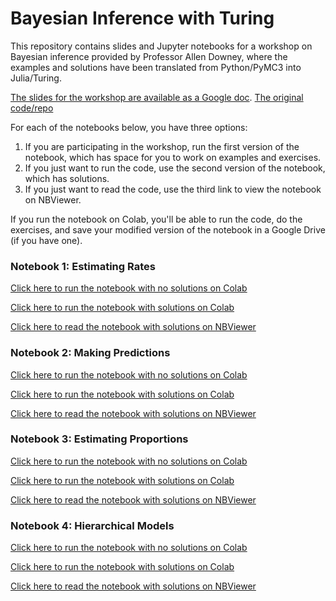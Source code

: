 # Bayesian Inference with Turing

This repository contains slides and Jupyter notebooks for a workshop on Bayesian inference provided by Professor Allen Downey, where the examples and solutions have been translated from Python/PyMC3 into Julia/Turing.

[The slides for the workshop are available as a Google doc](https://docs.google.com/presentation/d/e/2PACX-1vRfzvjPnyBevd1VBt8yxwP23xuddrcYgu1mYOsTE9o_ViWJqoxWMhzgcw-FPhfeeobEbXYoeJvsPuQ-/pub).
[The original code/repo](https://github.com/AllenDowney/BayesianInferencePyMC)

For each of the notebooks below, you have three options: 

1. If you are participating in the workshop, run the first version of the notebook, which has space for you to work on examples and exercises.
2. If you just want to run the code, use the second version of the notebook, which has solutions.
3. If you just want to read the code, use the third link to view the notebook on NBViewer. 

If you run the notebook on Colab, you'll be able to run the code, do the exercises, and save your modified version of the notebook in a Google Drive (if you have one).

### Notebook 1: Estimating Rates

[Click here to run the notebook with no solutions on Colab](https://colab.research.google.com/github/ShokuninSan/bayesian-inference-turing/blob/main/01_rate.ipynb)

[Click here to run the notebook with solutions on Colab](https://colab.research.google.com/github/ShokuninSan/bayesian-inference-turing/blob/main/soln/01_rate.ipynb)

[Click here to read the notebook with solutions on NBViewer](https://nbviewer.jupyter.org/github/ShokuninSan/bayesian-inference-turing/blob/main/soln/01_rate.ipynb)



### Notebook 2: Making Predictions

[Click here to run the notebook with no solutions on Colab](https://colab.research.google.com/github/ShokuninSan/bayesian-inference-turing/blob/main/02_predict.ipynb)

[Click here to run the notebook with solutions on Colab](https://colab.research.google.com/github/ShokuninSan/bayesian-inference-turing/blob/main/soln/02_predict.ipynb)

[Click here to read the notebook with solutions on NBViewer](https://nbviewer.jupyter.org/github/ShokuninSan/bayesian-inference-turing/blob/main/soln/02_predict.ipynb)



### Notebook 3: Estimating Proportions

[Click here to run the notebook with no solutions on Colab](https://colab.research.google.com/github/ShokuninSan/bayesian-inference-turing/blob/main/03_proportion.ipynb)

[Click here to run the notebook with solutions on Colab](https://colab.research.google.com/github/ShokuninSan/bayesian-inference-turing/blob/main/soln/03_proportion.ipynb)

[Click here to read the notebook with solutions on NBViewer](https://nbviewer.jupyter.org/github/ShokuninSan/bayesian-inference-turing/blob/main/soln/03_proportion.ipynb)



### Notebook 4: Hierarchical Models

[Click here to run the notebook with no solutions on Colab](https://colab.research.google.com/github/ShokuninSan/bayesian-inference-turing/blob/main/04_hierarchical.ipynb)

[Click here to run the notebook with solutions on Colab](https://colab.research.google.com/github/ShokuninSan/bayesian-inference-turing/blob/main/soln/04_hierarchical.ipynb)

[Click here to read the notebook with solutions on NBViewer](https://nbviewer.jupyter.org/github/ShokuninSan/bayesian-inference-turing/blob/main/soln/04_hierarchical.ipynb)
